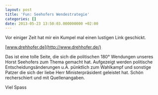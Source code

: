 ```yaml
---
layout: post
title: 'Fun: Seehofers Wendestrategie'
categories: []
date: 2013-05-23 13:50:03.000000000 +02:00
---
```

Vor einiger Zeit hat mir ein Kumpel mal einen lustigen Link geschickt.

[www.drehhofer.de](http://www.drehhofer.de/)

Das ist eine tolle Seite, die sich die politischen 180° Wendungen unseres Horst Seehofers zum Thema gemacht hat.
Aufgezeigt werden politische Entscheidungsänderungen u.A. pünktlich zum Wahlkampf und sonstige Patzer die sich der liebe Herr Ministerpräsident geleistet hat.
Schön recherschiert und mit Quellenangaben.

Viel Spass
